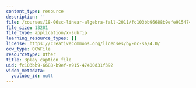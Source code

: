 ```yaml
---
content_type: resource
description: ''
file: /courses/18-06sc-linear-algebra-fall-2011/fc103bb96688b9efe91547400d31f392_wuyAeWE3iIM.srt
file_size: 13201
file_type: application/x-subrip
learning_resource_types: []
license: https://creativecommons.org/licenses/by-nc-sa/4.0/
ocw_type: OCWFile
resourcetype: Other
title: 3play caption file
uid: fc103bb9-6688-b9ef-e915-47400d31f392
video_metadata:
  youtube_id: null
---
```

